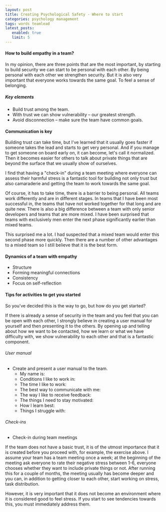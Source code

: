 ```yaml
---
layout: post
title: Creating Psychological Safety - Where to start
categories: psychology management
tags: words teamlead
latest_posts:
   enabled: true
   limit: 5
---
```




#### How to build empathy in a team?

In my opinion, there are three points that are the most important, by starting to build security we can start to be personal with each other. By being personal with each other we strengthen security. But it is also very important that everyone works towards the same goal. To feel a sense of belonging.

##### Key elements

* Build trust among the team.
* With trust we can show vulnerability – our greatest strength.
* Avoid disconnection – make sure the team have common goals.

#### Communication is key
Building trust can take time, but I've learned that it usually goes faster if someone takes the lead and starts to get very personal. And if you manage to get someone on board early on, it can become, let's call it normalized. Then it becomes easier for others to talk about private things that are beyond the surface that we usually show of ourselves.

I find that having a "check-in" during a team meeting where everyone can assess their harmful stress is a fantastic tool for building not only trust but also camaraderie and getting the team to work towards the same goal.

Of course, it has to take time, there is a barrier to being personal. All teams work differently and are in different stages. In teams that I have been most successful in, the teams that have not worked together for that long and are quite new. There is also a big difference between a team with only senior developers and teams that are more mixed. I have been surprised that teams with exclusively men enter the next phase significantly earlier than mixed teams.

This surprised me a lot. I had suspected that a mixed team would enter this second phase more quickly. Then there are a number of other advantages to a mixed team so I still believe that it is the best form.

#### Dynamics of a team with empathy

* Structure
* Forming meaningful connections
* Consistency
* Focus on self-reflection

#### Tips for activities to get you started

So you've decided this is the way to go, but how do you get started?

If there is already a sense of security in the team and you feel that you can be open with each other, I strongly believe in creating a user manual for yourself and then presenting it to the others. By opening up and telling about how we want to be contacted, how we learn or what we have difficulty with, we show vulnerability to each other and that is a fantastic component.

###### User manual

* Create and present a user manual to the team.
    * My name is:
    * Conditions I like to work in:
    * The time I like to work:
    * The best way to communicate with me:
    * The way I like to receive feedback:
    * The things I need to stay motivated:
    * How I learn best:
    * Things I struggle with:

###### Check-ins

* Check-in during team meetings

If the team does not have a basic trust, it is of the utmost importance that it is created before you proceed with, for example, the exercise above. I assume your team has a team meeting once a week; at the beginning of the meeting ask everyone to rate their negative stress between 1-6, everyone chooses whether they want to include private things or not. After running this for a couple of months, the meeting usually has become deeper and you can, in addition to getting closer to each other, start working on stress, task distribution.

However, it is very important that it does not become an environment where it is considered good to feel stress. If you start to see tendencies towards this, you must immediately address them.
